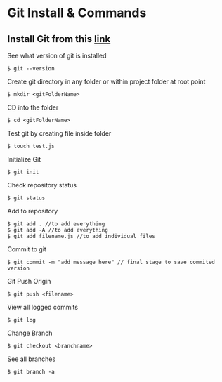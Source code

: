 # Git Install & Commands


## Install Git from this [link](https://git-scm.com/)


See what version of git is installed



```git
$ git --version 
```


Create git directory in any folder or within project folder at root point



```git
$ mkdir <gitFolderName>
```


CD into the folder



```git
$ cd <gitFolderName>
```


Test git by creating file inside folder


```git
$ touch test.js
```


Initialize Git



```git
$ git init
```


Check repository status



```git
$ git status
```


Add to repository



```git
$ git add . //to add everything
$ git add -A //to add everything
$ git add filename.js //to add individual files
```


Commit to git



```git
$ git commit -m "add message here" // final stage to save commited version
```
Git Push Origin

```git
$ git push <filename>
```
View all logged commits

```git
$ git log 
```
Change Branch

```git
$ git checkout <branchname> 
```

See all branches

```git
$ git branch -a
```

